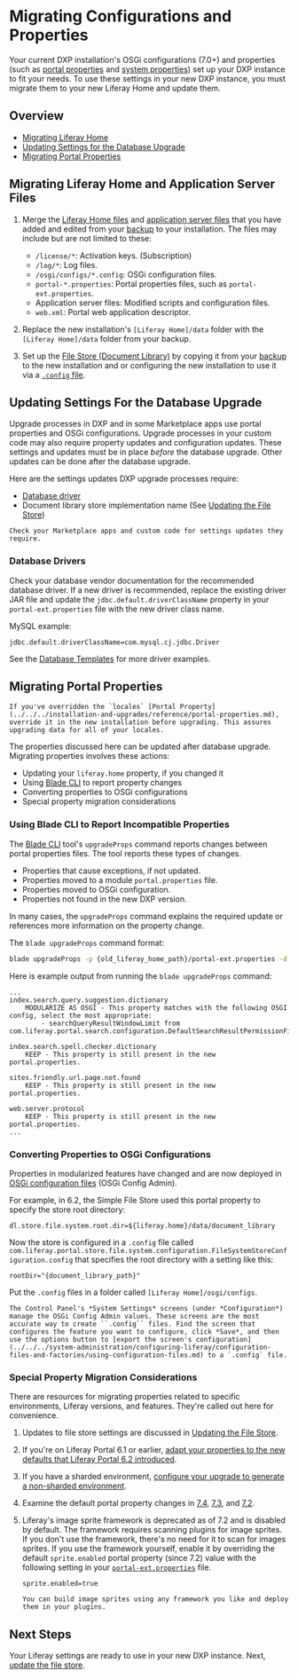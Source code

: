 # Migrating Configurations and Properties

Your current DXP installation's OSGi configurations (7.0+) and properties (such as [portal properties](../reference/portal-properties.md) and [system properties](../reference/system-properties.md)) set up your DXP instance to fit your needs. To use these settings in your new DXP instance, you must migrate them to your new Liferay Home and update them.

## Overview

* [Migrating Liferay Home](#migrating-liferay-home)
* [Updating Settings for the Database Upgrade](#updating-settings-used-by-the-database-upgrade)
* [Migrating Portal Properties](#migrating-portal-properties)

## Migrating Liferay Home and Application Server Files

1. Merge the [Liferay Home files](../maintaining-a-liferay-installation/backing-up.md#liferay-home) and [application server files](../maintaining-a-liferay-installation/backing-up.md#application-server) that you have added and edited from your [backup](../maintaining-a-liferay-installation/backing-up.md) to your installation. The files may include but are not limited to these:

    * `/license/*`: Activation keys. (Subscription)
    * `/log/*`: Log files.
    * `/osgi/configs/*.config`: OSGi configuration files.
    * `portal-*.properties`: Portal properties files, such as `portal-ext.properties`.
    * Application server files: Modified scripts and configuration files.
    * `web.xml`: Portal web application descriptor.

1. Replace the new installation's `[Liferay Home]/data` folder with the `[Liferay Home]/data` folder from your backup.

1. Set up the [File Store (Document Library)](../../../system-administration/file-storage/configuring-file-storage.md) by copying it from your [backup](../maintaining-a-liferay-installation/backing-up.md) to the new installation and or configuring the new installation to use it via a [`.config` file](../../../system-administration/configuring-liferay/configuration-files-and-factories/using-configuration-files.md#creating-configuration-files).

## Updating Settings For the Database Upgrade

Upgrade processes in DXP and in some Marketplace apps use portal properties and OSGi configurations. Upgrade processes in your custom code may also require property updates and configuration updates. These settings and updates must be in place _before_ the database upgrade. Other updates can be done after the database upgrade.

Here are the settings updates DXP upgrade processes require:

* [Database driver](#database-drivers)
* Document library store implementation name (See [Updating the File Store](./reference/file-store-updates.md#updating-the-store-implementation-class-name))

```{important}
Check your Marketplace apps and custom code for settings updates they require.
```

### Database Drivers

Check your database vendor documentation for the recommended database driver. If a new driver is recommended, replace the existing driver JAR file and update the `jdbc.default.driverClassName` property in your `portal-ext.properties` file with the new driver class name.

MySQL example:

```properties
jdbc.default.driverClassName=com.mysql.cj.jdbc.Driver
```

See the [Database Templates](../reference/database-templates.md) for more driver examples.

## Migrating Portal Properties

```{important}
If you've overridden the `locales` [Portal Property](../../../installation-and-upgrades/reference/portal-properties.md), override it in the new installation before upgrading. This assures upgrading data for all of your locales.
```

The properties discussed here can be updated after database upgrade. Migrating properties involves these actions:

* Updating your `liferay.home` property, if you changed it
* Using [Blade CLI](../../../building-applications/tooling/blade-cli/installing-and-updating-blade-cli.md) to report property changes
* Converting properties to OSGi configurations
* Special property migration considerations

### Using Blade CLI to Report Incompatible Properties

The [Blade CLI](../../../building-applications/tooling/blade-cli/installing-and-updating-blade-cli.md) tool's `upgradeProps` command reports changes between portal properties files. The tool reports these types of changes.

* Properties that cause exceptions, if not updated.
* Properties moved to a module `portal.properties` file.
* Properties moved to OSGi configuration.
* Properties not found in the new DXP version.

In many cases, the `upgradeProps` command explains the required update or references more information on the property change.

The `blade upgradeProps` command format:

```bash
blade upgradeProps -p {old_liferay_home_path}/portal-ext.properties -d {new_liferay_home_path}
```

Here is example output from running the `blade upgradeProps` command:

```
...
index.search.query.suggestion.dictionary
	MODULARIZE AS OSGI - This property matches with the following OSGI config, select the most appropriate:
		- searchQueryResultWindowLimit from com.liferay.portal.search.configuration.DefaultSearchResultPermissionFilterConfiguration

index.search.spell.checker.dictionary
	KEEP - This property is still present in the new portal.properties.

sites.friendly.url.page.not.found
	KEEP - This property is still present in the new portal.properties.

web.server.protocol
	KEEP - This property is still present in the new portal.properties.
...
```

### Converting Properties to OSGi Configurations

Properties in modularized features have changed and are now deployed in [OSGi configuration files](../../../system-administration/configuring-liferay/configuration-files-and-factories/using-configuration-files.md) (OSGi Config Admin).

For example, in 6.2, the Simple File Store used this portal property to specify the store root directory:

```properties
dl.store.file.system.root.dir=${liferay.home}/data/document_library
```

Now the store is configured in a `.config` file called `com.liferay.portal.store.file.system.configuration.FileSystemStoreConfiguration.config` that specifies the root directory with a setting like this:

```properties
rootDir="{document_library_path}"
```

Put the `.config` files in a folder called `[Liferay Home]/osgi/configs`.

```{tip}
The Control Panel's *System Settings* screens (under *Configuration*) manage the OSGi Config Admin values. These screens are the most accurate way to create ``.config`` files. Find the screen that configures the feature you want to configure, click *Save*, and then use the options button to [export the screen's configuration](../../../system-administration/configuring-liferay/configuration-files-and-factories/using-configuration-files.md) to a `.config` file.
```

### Special Property Migration Considerations

There are resources for migrating properties related to specific environments, Liferay versions, and features. They're called out here for convenience.

1. Updates to file store settings are discussed in [Updating the File Store](./reference/file-store-updates.md).

1. If you're on Liferay Portal 6.1 or earlier, [adapt your properties to the new defaults that Liferay Portal 6.2 introduced](https://help.liferay.com/hc/en-us/articles/360017903232-Upgrading-Liferay#review-the-liferay-62-properties-defaults).

1. If you have a sharded environment, [configure your upgrade to generate a non-sharded environment](./other-upgrade-scenarios/upgrading-a-sharded-environment.md).

1. Examine the default portal property changes in [7.4](./reference/default-setting-changes-in-7-4.md), [7.3](./reference/default-setting-changes-in-7-3.md), and [7.2](./reference/default-setting-changes-in-7-2.md).

1. Liferay's image sprite framework is deprecated as of 7.2 and is disabled by default. The framework requires scanning plugins for image sprites. If you don't use the framework, there's no need for it to scan for images sprites. If you use the framework yourself, enable it by overriding the default `sprite.enabled` portal property (since 7.2) value with the following setting in your [`portal-ext.properties`](../reference/portal-properties.md) file.

    ```properties
    sprite.enabled=true
    ```

   ```{note}
   You can build image sprites using any framework you like and deploy them in your plugins.
   ```

## Next Steps

Your Liferay settings are ready to use in your new DXP instance. Next, [update the file store](./reference/file-store-updates.md).